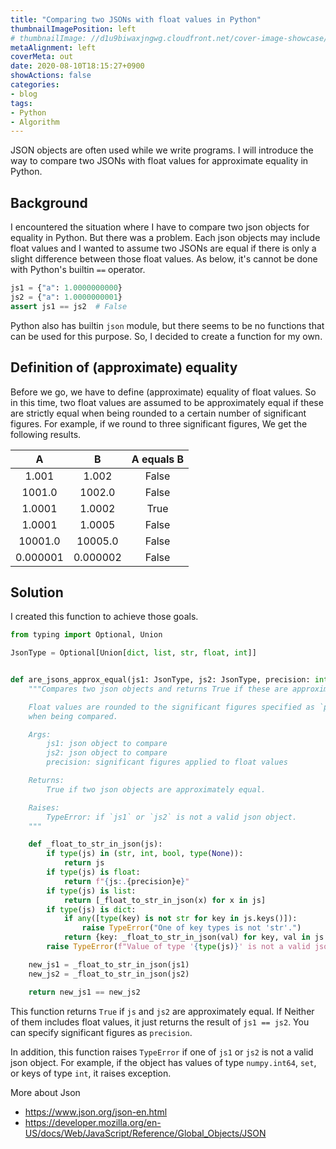 ```yaml
---
title: "Comparing two JSONs with float values in Python"
thumbnailImagePosition: left
# thumbnailImage: //d1u9biwaxjngwg.cloudfront.net/cover-image-showcase/city-750.jpg
metaAlignment: left
coverMeta: out
date: 2020-08-10T18:15:27+0900
showActions: false
categories:
- blog
tags:
- Python
- Algorithm
---
```


JSON objects are often used while we write programs. 
I will introduce the way to compare two JSONs with float values for approximate equality in Python.
<!--more-->

## Background
I encountered the situation where I have to compare two json objects for equality in Python.
But there was a problem.
Each json objects may include float values and I wanted to assume two JSONs are equal if there is only a slight difference between those float values.
As below, it's cannot be done with Python's builtin `==` operator.

```python
js1 = {"a": 1.0000000000}
js2 = {"a": 1.0000000001}
assert js1 == js2  # False
```

Python also has builtin `json` module, but there seems to be no functions that can be used for this purpose.
So, I decided to create a function for my own.

## Definition of (approximate) equality
Before we go, we have to define (approximate) equality of float values.
So in this time, two float values are assumed to be approximately equal if these are strictly equal when being rounded to a certain number of significant figures.
For example, if we round to three significant figures, We get the following results.

|A|B|A equals B|
|:-:|:-:|:-:|
|1.001|1.002|False|
|1001.0|1002.0|False|
|1.0001|1.0002|True|
|1.0001|1.0005|False|
|10001.0|10005.0|False|
|0.000001|0.000002|False|

## Solution
I created this function to achieve those goals.

```python
from typing import Optional, Union

JsonType = Optional[Union[dict, list, str, float, int]]


def are_jsons_approx_equal(js1: JsonType, js2: JsonType, precision: int) -> bool:
    """Compares two json objects and returns True if these are approximately equal.

    Float values are rounded to the significant figures specified as `precision`
    when being compared.

    Args:
        js1: json object to compare
        js2: json object to compare
        precision: significant figures applied to float values

    Returns:
        True if two json objects are approximately equal.

    Raises:
        TypeError: if `js1` or `js2` is not a valid json object.
    """

    def _float_to_str_in_json(js):
        if type(js) in (str, int, bool, type(None)):
            return js
        if type(js) is float:
            return f"{js:.{precision}e}"
        if type(js) is list:
            return [_float_to_str_in_json(x) for x in js]
        if type(js) is dict:
            if any([type(key) is not str for key in js.keys()]):
                raise TypeError("One of key types is not 'str'.")
            return {key: _float_to_str_in_json(val) for key, val in js.items()}
        raise TypeError(f"Value of type '{type(js)}' is not a valid json object.")

    new_js1 = _float_to_str_in_json(js1)
    new_js2 = _float_to_str_in_json(js2)

    return new_js1 == new_js2
```

This function returns `True` if `js` and `js2` are approximately equal.
If Neither of them includes float values, it just returns the result of `js1 == js2`.
You can specify significant figures as `precision`.

In addition, this function raises `TypeError` if one of `js1` or `js2` is not a valid json object.
For example, if the object has values of type `numpy.int64`, `set`, or keys of type `int`, it raises exception.

More about Json 
- https://www.json.org/json-en.html
- https://developer.mozilla.org/en-US/docs/Web/JavaScript/Reference/Global_Objects/JSON
